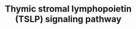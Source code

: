 ---
annotations:
- id: PW:0000209
  parent: signaling pathway
  type: Pathway Ontology
  value: Jak-Stat signaling pathway
- id: PW:0000906
  parent: signaling pathway
  type: Pathway Ontology
  value: interleukin-2 family mediated signaling pathway
- id: PW:0000828
  parent: signaling pathway
  type: Pathway Ontology
  value: cytokine mediated signaling pathway
authors:
- NetPath
- MaintBot
- Ddigles
- AlexanderPico
- Egonw
- MirellaKalafati
- Khanspers
- Eweitz
description: 'Thymic stromal lymphopoietin (TSLP) is an IL-7-like cytokine involved
  in regulation of a broad spectrum of biological processes. The TSLP receptor complex
  consists of the IL-7 receptor alpha subunit and its unique TSLPR subunit (gene symbol
  CRLF2). TSLP can be secreted by epithelial cells upon pathogen stimulation. TSLP
  can also activate dendritic cells, CD4+ T cells and CD8+ T cells. TSLP not only
  activate the JAK/STAT pathway but also induce phosphorylation of other signaling
  molecules including PI3K/Akt, ERK1/2 and JNKs. Aberrant TSLP signaling is implicated
  in a number of the development of diseases, including asthma, atopic dermatitis,
  eosinophilic eosophagitis and acute lymphoid leukemia.  Description source: [http://www.netpath.org/pathways?path_id=NetPath_24
  NetPath]  Proteins on this pathway have targeted assays available via the [https://assays.cancer.gov/available_assays?wp_id=WP2203
  CPTAC Assay Portal].'
last-edited: 2021-12-24
organisms:
- Homo sapiens
redirect_from:
- /index.php/Pathway:WP2203
- /instance/WP2203
revision: null
schema-jsonld:
- '@context': https://schema.org/
  '@id': https://wikipathways.github.io/pathways/WP2203.html
  '@type': Dataset
  creator:
    '@type': Organization
    name: WikiPathways
  description: 'Thymic stromal lymphopoietin (TSLP) is an IL-7-like cytokine involved
    in regulation of a broad spectrum of biological processes. The TSLP receptor complex
    consists of the IL-7 receptor alpha subunit and its unique TSLPR subunit (gene
    symbol CRLF2). TSLP can be secreted by epithelial cells upon pathogen stimulation.
    TSLP can also activate dendritic cells, CD4+ T cells and CD8+ T cells. TSLP not
    only activate the JAK/STAT pathway but also induce phosphorylation of other signaling
    molecules including PI3K/Akt, ERK1/2 and JNKs. Aberrant TSLP signaling is implicated
    in a number of the development of diseases, including asthma, atopic dermatitis,
    eosinophilic eosophagitis and acute lymphoid leukemia.  Description source: [http://www.netpath.org/pathways?path_id=NetPath_24
    NetPath]  Proteins on this pathway have targeted assays available via the [https://assays.cancer.gov/available_assays?wp_id=WP2203
    CPTAC Assay Portal].'
  keywords:
  - AKT1
  - BTK
  - CCL11
  - CISH
  - CRLF2
  - EIF4EBP1
  - FES
  - FYN
  - GAB2
  - HCK
  - IL2RA
  - IL6
  - IL7R
  - IL8
  - JAK1
  - JAK2
  - LCK
  - LYN
  - MAP2K1
  - MAP2K2
  - MAPK1
  - MAPK14
  - MAPK3
  - MAPK8
  - MAPK9
  - MTOR
  - MTORC1
  - MYC
  - NFKB1
  - NFKB2
  - NFKBIA
  - PI3K
  - PIK3CA
  - PIK42A
  - PTPN11
  - RELA
  - RELB
  - RPS6
  - SRC
  - STAT1
  - STAT3
  - STAT4
  - STAT5A
  - STAT5B
  - STAT6
  - TEC
  - TNFSF4
  - TSLP
  - YES1
  license: CC0
  name: Thymic stromal lymphopoietin (TSLP) signaling pathway
seo: CreativeWork
title: Thymic stromal lymphopoietin (TSLP) signaling pathway
wpid: WP2203
---